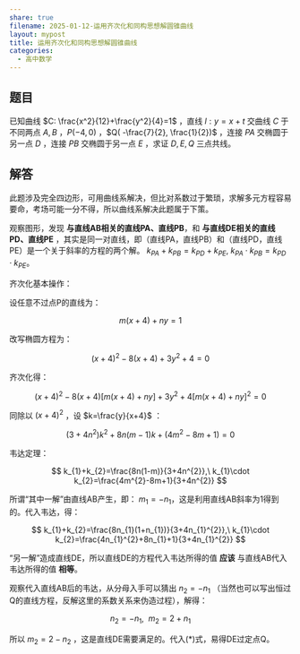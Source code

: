 ```yaml
---  
share: true  
filename: 2025-01-12-运用齐次化和同构思想解圆锥曲线  
layout: mypost  
title: 运用齐次化和同构思想解圆锥曲线  
categories:  
  - 高中数学  
---  
```

  
## 题目  
  
已知曲线 $C: \frac{x^2}{12}+\frac{y^2}{4}=1$ ，直线 $l: y=x+t$ 交曲线 $C$ 于不同两点 $A,B$ ，$P(-4,0)$ ，$Q(  -\frac{7}{2}, \frac{1}{2})$ ，连接 $PA$ 交椭圆于另一点 $D$ ，连接 $PB$ 交椭圆于另一点 $E$ ，求证 $D,E,Q$ 三点共线。  
  
## 解答  
  
此题涉及完全四边形，可用曲线系解决，但比对系数过于繁琐，求解多元方程容易要命，考场可能一分不得，所以曲线系解决此题属于下策。  
  
观察图形，发现 **与直线AB相关的直线PA、直线PB**，和 **与直线DE相关的直线PD、直线PE** ，其实是同一对直线，即（直线PA，直线PB）和（直线PD，直线PE）是一个关于斜率的方程的两个解。 $k_{PA}+k_{PB}=k_{PD}+k_{PE},\ k_{PA}\cdot k_{PB}=k_{PD}\cdot k_{PE}$。  
  
齐次化基本操作：  
  
设任意不过点P的直线为：   
  
$$m(x+4)+ny=1 \tag{*}$$  
  
改写椭圆方程为：  
  
$$(x+4)^{2}-8(x+4)+3y^{2}+4=0$$  
  
齐次化得：   
  
$$(x+4)^{2}-8(x+4)[m(x+4)+ny]+3y^{2}+4[m(x+4)+ny]^{2}=0$$  
  
同除以 $(x+4)^{2}$ ，设 $k=\frac{y}{x+4}$ ：  
  
$$  
(3+4n^{2})k^{2}+8n(m-1)k+(4m^{2}-8m+1)=0  
$$  
  
韦达定理：  
  
$$  
k_{1}+k_{2}=\frac{8n(1-m)}{3+4n^{2}},\ k_{1}\cdot k_{2}=\frac{4m^{2}-8m+1}{3+4n^{2}}  
$$  
  
所谓“其中一解”由直线AB产生，即： $m_{1}=-n_{1}$，这是利用直线AB斜率为1得到的。代入韦达，得：  
  
$$  
k_{1}+k_{2}=\frac{8n_{1}(1+n_{1})}{3+4n_{1}^{2}},\ k_{1}\cdot k_{2}=\frac{4n_{1}^{2}+8n_{1}+1}{3+4n_{1}^{2}}  
$$  
  
“另一解”造成直线DE，所以直线DE的方程代入韦达所得的值 **应该** 与直线AB代入韦达所得的值 **相等**。  
  
观察代入直线AB后的韦达，从分母入手可以猜出 $n_{2}=-n_{1}$ （当然也可以写出恒过Q的直线方程，反解这里的系数关系来伪造过程），解得：  
  
$$  
n_{2}=-n_{1},\ \ m_{2}=2+n_{1}  
$$  
  
所以 $m_{2}=2-n_{2}$ ，这是直线DE需要满足的。代入(*)式，易得DE过定点Q。